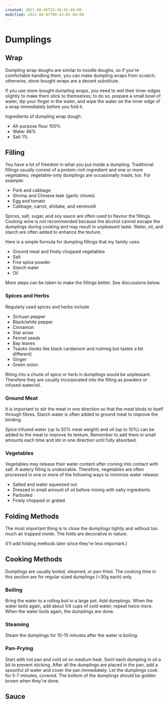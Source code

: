 ```yaml
---
created: 2021-08-06T23:16:45-04:00
modified: 2021-08-07T00:43:02-04:00
---
```


# Dumplings

## Wrap

Dumpling wrap doughs are similar to noodle doughs, so if you're comfortable handling them, you can make dumpling wraps from scratch; otherwise, store-bought wraps are a decent substitute.

If you use store-bought dumpling wraps, you need to wet their inner edges slightly to make them stick to themselves; to do so, prepare a small bowl of water, dip your finger in the water, and wipe the water on the inner edge of a wrap immediately before you fold it.

Ingredients of dumpling wrap dough:
* All-purpose flour 100%
* Water 46%
* Salt 1%

## Filling

You have a lot of freedom in what you put inside a dumpling. Traditional fillings usually consist of a protein-rich ingredient and one or more vegetables; vegetable-only dumplings are occasionally made, too. For example:
* Pork and cabbage
* Shrimp and Chinese leek (garlic chives)
* Egg and tomato
* Cabbage, carrot, shiitake, and vermicelli

Spices, salt, sugar, and soy sauce are often used to flavour the fillings. Cooking wine is not recommended because the alcohol cannot escape the dumplings during cooking and may result in unpleasant taste. Water, oil, and starch are often added to enhance the texture.

Here is a simple formula for dumpling fillings that my family uses:
* Ground meat and finely chopped vegetables
* Salt
* Five spice powder
* Starch water
* Oil

More steps can be taken to make the fillings better. See discussions below.

### Spices and Herbs

Regularly used spices and herbs include
* Sichuan pepper
* Black/white pepper
* Cinnamon
* Star anise
* Fennel seeds
* Bay leaves
* Tsaoko (looks like black cardamom and nutmeg but tastes a bit different)
* Ginger
* Green onion

Biting into a chunk of spice or herb in dumplings would be unpleasant. Therefore they are usually incorporated into the filling as powders or infused water/oil.

### Ground Meat

It is important to stir the meat in one direction so that the meat binds to itself through fibres. Starch water is often added to ground meat to improve the binding.

Spice infused water (up to 50% meat weight) and oil (up to 10%) can be added to the meat to improve its texture. Remember to add them in small amounts each time and stir in one direction until fully absorbed.

### Vegetables

Vegetables may release their water content after coming into contact with salt. A watery filling is undesirable. Therefore, vegetables are often processed in one or more of the following ways to minimize water release:
* Salted and water squeezed out
* Dressed in small amount of oil before mixing with salty ingredients
* Parboiled
* Finely chopped or grated

## Folding Methods

The most important thing is to close the dumplings tightly and without too much air trapped inside. The folds are decorative in nature.

(I'll add folding methods later since they're less important.)

## Cooking Methods

Dumplings are usually boiled, steamed, or pan-fried. The cooking time in this section are for regular sized dumplings (~30g each) only.

### Boiling

Bring the water to a rolling boil in a large pot. Add dumplings. When the water boils again, add about 1/4 cups of cold water; repeat twice more. When the water boils again, the dumplings are done.

### Steaming

Steam the dumplings for 10-15 minutes after the water is boiling.

### Pan-Frying

Start with hot pan and cold oil on medium heat. Swirl each dumpling in oil a bit to prevent sticking. After all the dumplings are placed in the pan, add a spoonful of water and cover the pan immediately. Let the dumplings cook for 5-7 minutes, covered. The bottom of the dumplings should be golden brown when they're done.

## Sauce
